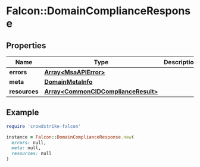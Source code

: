 # Falcon::DomainComplianceResponse

## Properties

| Name | Type | Description | Notes |
| ---- | ---- | ----------- | ----- |
| **errors** | [**Array&lt;MsaAPIError&gt;**](MsaAPIError.md) |  |  |
| **meta** | [**DomainMetaInfo**](DomainMetaInfo.md) |  |  |
| **resources** | [**Array&lt;CommonCIDComplianceResult&gt;**](CommonCIDComplianceResult.md) |  |  |

## Example

```ruby
require 'crowdstrike-falcon'

instance = Falcon::DomainComplianceResponse.new(
  errors: null,
  meta: null,
  resources: null
)
```

